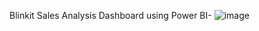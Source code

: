 Blinkit Sales Analysis Dashboard using Power BI- ![image](https://github.com/user-attachments/assets/35ef4a10-b592-4eb1-b7a0-c21b4a444316)
